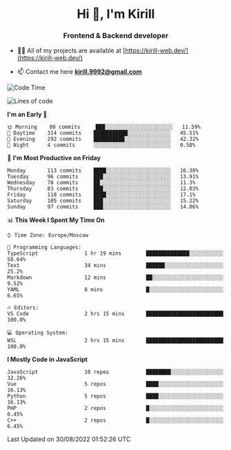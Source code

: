 <h1 align="center">Hi 👋, I'm Kirill</h1>
<h3 align="center">Frontend & Backend developer</h3>

- 👨‍💻 All of my projects are available at [https://kirill-web.dev/](https://kirill-web.dev/)

- 📫 Contact me here **kirill.9992@gmail.com**











<!--START_SECTION:waka-->
![Code Time](http://img.shields.io/badge/Code%20Time-1%2C084%20hrs%2040%20mins-blue)

![Lines of code](https://img.shields.io/badge/From%20Hello%20World%20I%27ve%20Written-525%20Thousand%20lines%20of%20code-blue)

**I'm an Early 🐤** 

```text
🌞 Morning    80 commits     ███░░░░░░░░░░░░░░░░░░░░░░   11.59% 
🌆 Daytime    314 commits    ███████████░░░░░░░░░░░░░░   45.51% 
🌃 Evening    292 commits    ██████████░░░░░░░░░░░░░░░   42.32% 
🌙 Night      4 commits      ░░░░░░░░░░░░░░░░░░░░░░░░░   0.58%

```
📅 **I'm Most Productive on Friday** 

```text
Monday       113 commits    ████░░░░░░░░░░░░░░░░░░░░░   16.38% 
Tuesday      96 commits     ███░░░░░░░░░░░░░░░░░░░░░░   13.91% 
Wednesday    78 commits     ██░░░░░░░░░░░░░░░░░░░░░░░   11.3% 
Thursday     83 commits     ███░░░░░░░░░░░░░░░░░░░░░░   12.03% 
Friday       118 commits    ████░░░░░░░░░░░░░░░░░░░░░   17.1% 
Saturday     105 commits    ███░░░░░░░░░░░░░░░░░░░░░░   15.22% 
Sunday       97 commits     ███░░░░░░░░░░░░░░░░░░░░░░   14.06%

```


📊 **This Week I Spent My Time On** 

```text
⌚︎ Time Zone: Europe/Moscow

💬 Programming Languages: 
TypeScript               1 hr 19 mins        ██████████████░░░░░░░░░░░   58.64% 
Text                     34 mins             ██████░░░░░░░░░░░░░░░░░░░   25.2% 
Markdown                 12 mins             ██░░░░░░░░░░░░░░░░░░░░░░░   9.52% 
YAML                     8 mins              █░░░░░░░░░░░░░░░░░░░░░░░░   6.65%

🔥 Editors: 
VS Code                  2 hrs 15 mins       █████████████████████████   100.0%

💻 Operating System: 
WSL                      2 hrs 15 mins       █████████████████████████   100.0%

```

**I Mostly Code in JavaScript** 

```text
JavaScript               10 repos            ████████░░░░░░░░░░░░░░░░░   32.26% 
Vue                      5 repos             ████░░░░░░░░░░░░░░░░░░░░░   16.13% 
Python                   5 repos             ████░░░░░░░░░░░░░░░░░░░░░   16.13% 
PHP                      2 repos             █░░░░░░░░░░░░░░░░░░░░░░░░   6.45% 
C++                      2 repos             █░░░░░░░░░░░░░░░░░░░░░░░░   6.45%

```



 Last Updated on 30/08/2022 01:52:26 UTC
<!--END_SECTION:waka-->
